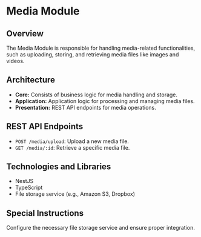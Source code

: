 # Media Module

## Overview

The Media Module is responsible for handling media-related functionalities, such as uploading, storing, and retrieving media files like images and videos.

## Architecture

- **Core:** Consists of business logic for media handling and storage.
- **Application:** Application logic for processing and managing media files.
- **Presentation:** REST API endpoints for media operations.

## REST API Endpoints

- `POST /media/upload`: Upload a new media file.
- `GET /media/:id`: Retrieve a specific media file.

## Technologies and Libraries

- NestJS
- TypeScript
- File storage service (e.g., Amazon S3, Dropbox)

## Special Instructions

Configure the necessary file storage service and ensure proper integration.
